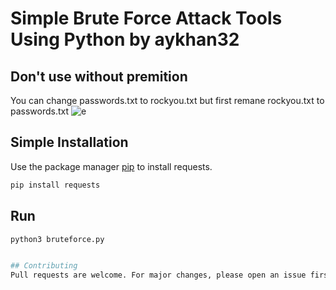 # Simple Brute Force Attack Tools Using Python by aykhan32
## Don't use without premition
You can change passwords.txt to rockyou.txt but first remane rockyou.txt to passwords.txt
![e](https://user-images.githubusercontent.com/89598470/167244117-a1e46169-6230-4b6a-8412-abdd0b28a9d5.png)



## Simple Installation

Use the package manager [pip](https://pip.pypa.io/en/stable/) to install requests.

```bash
pip install requests
```

## Run

```bash
python3 bruteforce.py


## Contributing
Pull requests are welcome. For major changes, please open an issue first to discuss what you would like to change.


